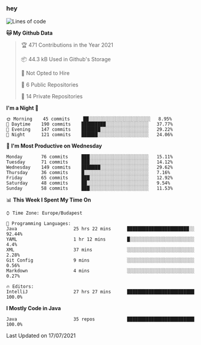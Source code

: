 ### hey

<!--START_SECTION:waka-->
![Lines of code](https://img.shields.io/badge/From%20Hello%20World%20I%27ve%20Written-61109%20lines%20of%20code-blue)

**🐱 My Github Data** 

> 🏆 471 Contributions in the Year 2021
 > 
> 📦 44.3 kB Used in Github's Storage 
 > 
> 🚫 Not Opted to Hire
 > 
> 📜 6 Public Repositories 
 > 
> 🔑 14 Private Repositories  
 > 
**I'm a Night 🦉** 

```text
🌞 Morning    45 commits     ██░░░░░░░░░░░░░░░░░░░░░░░   8.95% 
🌆 Daytime    190 commits    █████████░░░░░░░░░░░░░░░░   37.77% 
🌃 Evening    147 commits    ███████░░░░░░░░░░░░░░░░░░   29.22% 
🌙 Night      121 commits    ██████░░░░░░░░░░░░░░░░░░░   24.06%

```
📅 **I'm Most Productive on Wednesday** 

```text
Monday       76 commits     ███░░░░░░░░░░░░░░░░░░░░░░   15.11% 
Tuesday      71 commits     ███░░░░░░░░░░░░░░░░░░░░░░   14.12% 
Wednesday    149 commits    ███████░░░░░░░░░░░░░░░░░░   29.62% 
Thursday     36 commits     █░░░░░░░░░░░░░░░░░░░░░░░░   7.16% 
Friday       65 commits     ███░░░░░░░░░░░░░░░░░░░░░░   12.92% 
Saturday     48 commits     ██░░░░░░░░░░░░░░░░░░░░░░░   9.54% 
Sunday       58 commits     ███░░░░░░░░░░░░░░░░░░░░░░   11.53%

```


📊 **This Week I Spent My Time On** 

```text
⌚︎ Time Zone: Europe/Budapest

💬 Programming Languages: 
Java                     25 hrs 22 mins      ███████████████████████░░   92.44% 
YAML                     1 hr 12 mins        █░░░░░░░░░░░░░░░░░░░░░░░░   4.4% 
XML                      37 mins             ░░░░░░░░░░░░░░░░░░░░░░░░░   2.28% 
Git Config               9 mins              ░░░░░░░░░░░░░░░░░░░░░░░░░   0.56% 
Markdown                 4 mins              ░░░░░░░░░░░░░░░░░░░░░░░░░   0.27%

🔥 Editors: 
IntelliJ                 27 hrs 27 mins      █████████████████████████   100.0%

```

**I Mostly Code in Java** 

```text
Java                     35 repos            █████████████████████████   100.0%

```



 Last Updated on 17/07/2021
<!--END_SECTION:waka-->
